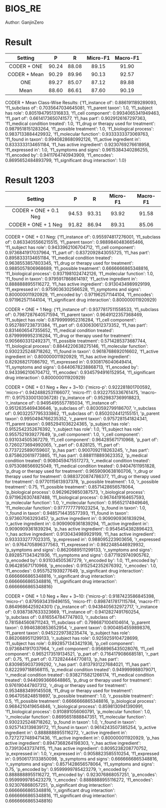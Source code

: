 # BIOS_RE
Author: GanjinZero

# Result
|   Setting    |   P   |   R   | Micro-F1 | Macro-F1 |
| :----------: | :---: | :---: | :------: | :------: |
| CODER + ONE  | 90.24 | 88.08 |  89.15   |  91.90   |
| CODER + Mean | 90.29 | 89.96 |  90.13   |  92.57   |
|     ONE      | 89.27 | 85.07 |  87.12   |  89.88   |
|     Mean     | 88.60 | 86.61 |  87.60   |  90.19   |

CODER + Mean Class-Wise Results:
{'f1_instance of': 0.886191189289093, 'f1_subclass of': 0.7035647034645081, 'f1_parent taxon': 1.0, 'f1_subject has role': 0.8051947951316833, 'f1_cell component': 0.9934065341949463, 'f1_part of': 0.6614173650741577, 'f1_has part': 0.9029126167297363, 'f1_medical condition treated': 1.0, 'f1_drug or therapy used for treatment': 0.9879518151283264, 'f1_possible treatment': 1.0, 'f1_biological process': 0.9837133884429932, 'f1_molecular function': 0.9333333373069763, 'f1_found in taxon': 0.9940828680992126, 'f1_active ingredient in': 0.8333333134651184, 'f1_has active ingredient': 0.9230769276618958, 'f1_expressed in': 1.0, 'f1_symptoms and signs': 0.9615384340286255, 'f1_encoded by': 0.9411764740943909, 'f1_encodes': 0.8695652484893799, 'f1_significant drug interaction': 1.0}

# Result 1203
|        Setting        |   P   |   R   | Micro-F1 | Macro-F1 |
| :-------------------: | :---: | :---: | :------: | :------: |
| CODER + ONE + 0.1 Neg | 94.53 | 93.31 |  93.92   |  91.58   |
|  CODER + ONE + 1 Neg  | 91.82 | 86.94 |  89.31   |  85.06   |


CODER + ONE + 0.1 Neg:
{'f1_instance of': 0.955974817276001, 'f1_subclass of': 0.8633405566215515, 'f1_parent taxon': 0.9889840483665466, 'f1_subject has role': 0.9433962106704712, 'f1_cell component': 0.9736841917037964, 'f1_part of': 0.8372092843055725, 'f1_has part': 0.8958333134651184, 'f1_medical condition treated': 0.9638553857803345, 'f1_drug or therapy used for treatment': 0.9885057806968689, 'f1_possible treatment': 0.6666666865348816, 'f1_biological process': 0.9371981024742126, 'f1_molecular function': 1.0, 'f1_found in taxon': 0.9795917868614197, 'f1_active ingredient in': 0.8888888955116272, 'f1_has active ingredient': 0.9130434989929199, 'f1_expressed in': 0.9759036302566528, 'f1_symptoms and signs': 0.800000011920929, 'f1_encoded by': 0.971962571144104, 'f1_encodes': 0.971962571144104, 'f1_significant drug interaction': 0.800000011920929}

CODER + ONE + 1 Neg:
{'f1_instance of': 0.9377817511558533, 'f1_subclass of': 0.7987287640571594, 'f1_parent taxon': 0.9649122357368469, 'f1_subject has role': 0.8799999952316284, 'f1_cell component': 0.9527897238731384, 'f1_part of': 0.630630612373352, 'f1_has part': 0.8314606547355652, 'f1_medical condition treated': 0.8799999952316284, 'f1_drug or therapy used for treatment': 0.9056603312492371, 'f1_possible treatment': 0.5714285373687744, 'f1_biological process': 0.8844220638275146, 'f1_molecular function': 0.9302325248718262, 'f1_found in taxon': 0.9618768692016602, 'f1_active ingredient in': 0.800000011920929, 'f1_has active ingredient': 0.829268217086792, 'f1_expressed in': 0.9308176040649414, 'f1_symptoms and signs': 0.6440678238868713, 'f1_encoded by': 0.9433962106704712, 'f1_encodes': 0.9345794916152954, 'f1_significant drug interaction': 0.800000011920929}

CODER + ONE + 0.1 Neg + Rev + 3~10:
{'micro-p': 0.922281801700592, 'micro-r': 0.9424882531166077, 'micro-f1': 0.9322755336761475, 'macro-f1': 0.9175330013036728}
{'p_instance of': 0.9529837369918823, 'r_instance of': 0.9495495557785034, 'f1_instance of': 0.9512635469436646, 'p_subclass of': 0.8030592799186707, 'r_subclass of': 0.9032257795333862, 'f1_subclass of': 0.8502024412155151, 'p_parent taxon': 0.9950494766235352, 'r_parent taxon': 0.9757281541824341, 'f1_parent taxon': 0.9852941036224365, 'p_subject has role': 0.9152542352676392, 'r_subject has role': 1.0, 'f1_subject has role': 0.9557521939277649, 'p_cell component': 1.0, 'r_cell component': 0.931034505367279, 'f1_cell component': 0.964285671710968, 'p_part of': 0.7260273694992065, 'r_part of': 0.828125, 'f1_part of': 0.7737225890159607, 'p_has part': 0.9007092118263245, 'r_has part': 0.8758620619773865, 'f1_has part': 0.8881118893623352, 'p_medical condition treated': 0.9080459475517273, 'r_medical condition treated': 0.9753086566925049, 'f1_medical condition treated': 0.94047611951828, 'p_drug or therapy used for treatment': 0.9659090638160706, 'r_drug or therapy used for treatment': 0.9883720874786377, 'f1_drug or therapy used for treatment': 0.9770115613937378, 'p_possible treatment': 1.0, 'r_possible treatment': 0.75, 'f1_possible treatment': 0.8571428656578064, 'p_biological process': 0.9629629850387573, 'r_biological process': 0.9719626307487488, 'f1_biological process': 0.9674419164657593, 'p_molecular function': 1.0, 'r_molecular function': 0.95652174949646, 'f1_molecular function': 0.9777777791023254, 'p_found in taxon': 1.0, 'r_found in taxon': 0.9485714435577393, 'f1_found in taxon': 0.973607063293457, 'p_active ingredient in': 0.9090909361839294, 'r_active ingredient in': 0.9090909361839294, 'f1_active ingredient in': 0.9090909361839294, 'p_has active ingredient': 0.9545454382896423, 'r_has active ingredient': 0.9130434989929199, 'f1_has active ingredient': 0.9333332777023315, 'p_expressed in': 0.988095223903656, 'r_expressed in': 0.9764705896377563, 'f1_expressed in': 0.9822485446929932, 'p_symptoms and signs': 0.8620689511299133, 'r_symptoms and signs': 0.8928571343421936, 'f1_symptoms and signs': 0.8771929740905762, 'p_encoded by': 0.931034505367279, 'r_encoded by': 1.0, 'f1_encoded by': 0.964285671710968, 'p_encodes': 0.9152542352676392, 'r_encodes': 1.0, 'f1_encodes': 0.9557521939277649, 'p_significant drug interaction': 0.6666666865348816, 'r_significant drug interaction': 0.6666666865348816, 'f1_significant drug interaction': 0.6666666865348816}

CODER + ONE + 1.0 Neg + Rev + 3~10:
{'micro-p': 0.9187423586845398, 'micro-r': 0.8795934319496155, 'micro-f1': 0.8987417817115784, 'macro-f1': 0.8649686425924301}
{'p_instance of': 0.9438405632972717, 'r_instance of': 0.9387387633323669, 'f1_instance of': 0.9412827491760254, 'p_subclass of': 0.8165547847747803, 'r_subclass of': 0.7815845608711243, 'f1_subclass of': 0.7986871004104614, 'p_parent taxon': 0.9946380853652954, 'r_parent taxon': 0.9004854559898376, 'f1_parent taxon': 0.9452229738235474, 'p_subject has role': 0.8620689511299133, 'r_subject has role': 0.9259259104728699, 'f1_subject has role': 0.8928571343421936, 'p_cell component': 0.9736841917037964, 'r_cell component': 0.9568965435028076, 'f1_cell component': 0.9652173519134521, 'p_part of': 0.7164179086685181, 'r_part of': 0.75, 'f1_part of': 0.732824444770813, 'p_has part': 0.8309859037399292, 'r_has part': 0.8137931227684021, 'f1_has part': 0.8222997188568115, 'p_medical condition treated': 0.949999988079071, 'r_medical condition treated': 0.9382715821266174, 'f1_medical condition treated': 0.9440993666648865, 'p_drug or therapy used for treatment': 0.976190447807312, 'r_drug or therapy used for treatment': 0.9534883499145508, 'f1_drug or therapy used for treatment': 0.9647058248519897, 'p_possible treatment': 1.0, 'r_possible treatment': 0.5, 'f1_possible treatment': 0.6666666865348816, 'p_biological process': 0.9684210419654846, 'r_biological process': 0.8598130941390991, 'f1_biological process': 0.910891056060791, 'p_molecular function': 1.0, 'r_molecular function': 0.8695651888847351, 'f1_molecular function': 0.9302325248718262, 'p_found in taxon': 1.0, 'r_found in taxon': 0.9257143139839172, 'f1_found in taxon': 0.9614243507385254, 'p_active ingredient in': 0.8888888955116272, 'r_active ingredient in': 0.7272727489471436, 'f1_active ingredient in': 0.800000011920929, 'p_has active ingredient': 0.8947368264198303, 'r_has active ingredient': 0.739130437374115, 'f1_has active ingredient': 0.8095238208770752, 'p_expressed in': 1.0, 'r_expressed in': 0.9058823585510254, 'f1_expressed in': 0.9506173133850098, 'p_symptoms and signs': 0.6666666865348816, 'r_symptoms and signs': 0.8571428656578064, 'f1_symptoms and signs': 0.75, 'p_encoded by': 0.9599999785423279, 'r_encoded by': 0.8888888955116272, 'f1_encoded by': 0.923076868057251, 'p_encodes': 0.9599999785423279, 'r_encodes': 0.8888888955116272, 'f1_encodes': 0.923076868057251, 'p_significant drug interaction': 0.6666666865348816, 'r_significant drug interaction': 0.6666666865348816, 'f1_significant drug interaction': 0.6666666865348816}
